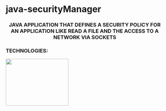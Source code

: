 # java-securityManager
<h3 style="text-align:center;">JAVA APPLICATION THAT DEFINES A SECURITY POLICY FOR AN APPLICATION LIKE READ A FILE AND THE ACCESS TO A NETWORK VIA SOCKETS</h3>
<h3>TECHNOLOGIES:</h3>
<img src="https://upload.wikimedia.org/wikipedia/en/3/30/Java_programming_language_logo.svg" width="200px" height="150px"></img>
